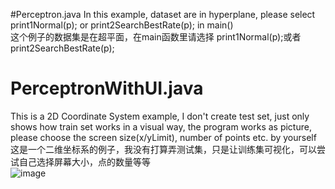 #Perceptron.java 
In this example, dataset are in hyperplane, please select print1Normal(p);     or     print2SearchBestRate(p); in main()  
这个例子的数据集是在超平面，在main函数里请选择 print1Normal(p);或者print2SearchBestRate(p);
# PerceptronWithUI.java 
This is a 2D Coordinate System example, I don't create test set, just only shows how train set works in a visual way, the program works as picture,  please choose the screen size(x/yLimit), number of points etc. by yourself  
这是一个二维坐标系的例子，我没有打算弄测试集，只是让训练集可视化，可以尝试自己选择屏幕大小，点的数量等等  
![image](https://github.com/timmmGZ/Perceptron/blob/master/image.png)

